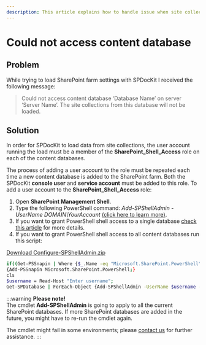 ```yaml
---
description: This article explains how to handle issue when site collection load is not working properly.
---
```


# Could not access content database

## Problem

While trying to load SharePoint farm settings with SPDocKit I received the following message:

> Could not access content database ‘Database Name’ on server ‘Server Name’. The site collections from this database will not be loaded.

## Solution

In order for SPDocKit to load data from site collections, the user account running the load must be a member of the **SharePoint\_Shell\_Access** role on each of the content databases.

The process of adding a user account to the role must be repeated each time a new content database is added to the SharePoint farm. Both the SPDocKit **console user** and **service account** must be added to this role. To add a user account to the **SharePoint\_Shell\_Access** role:

1. Open **SharePoint Management Shell**.
2. Type the following PowerShell command: _Add-SPShellAdmin -UserName DOMAIN\YourAccount_ [(click here to learn more)](https://technet.microsoft.com/en-us/library/ff607596.aspx).
3. If you want to grant PowerShell shell access to a single database [check this article](https://technet.microsoft.com/en-us/library/ff607596.aspx) for more details.
4. If you want to grant PowerShell shell access to all content databases run this script:

[Download Configure-SPShellAdmin.zip](../../../static/download/configure-spshelladmin.zip)

```bash
if((Get-PSSnapin | Where {$_.Name -eq "Microsoft.SharePoint.PowerShell"})-eq $null)
{Add-PSSnapin Microsoft.SharePoint.PowerShell;}
cls
$username = Read-Host "Enter username";
Get-SPDatabase | ForEach-Object {Add-SPShellAdmin -UserName $username -database $_.Id}
```

:::warning
**Please note!**  
The cmdlet **Add-SPShellAdmin** is going to apply to all the current SharePoint databases. If more SharePoint databases are added in the future, you might have to re-run the cmdlet again.

The cmdlet might fail in some environments; please [contact us](https://www.spdockit.com/support/contact-us/) for further assistance.
:::

